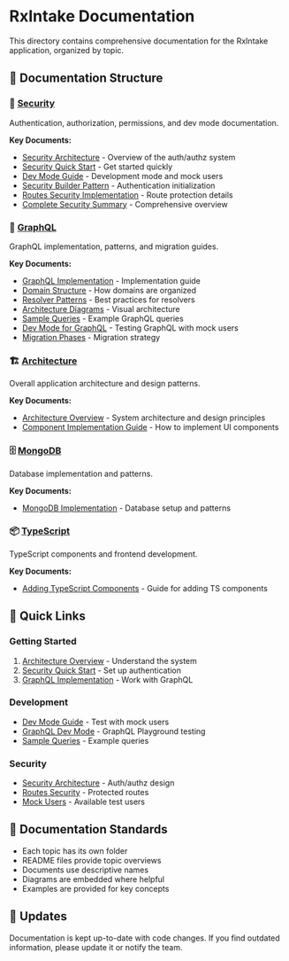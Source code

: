 # RxIntake Documentation

This directory contains comprehensive documentation for the RxIntake application, organized by topic.

## 📂 Documentation Structure

### 🔐 [Security](./security/)
Authentication, authorization, permissions, and dev mode documentation.

**Key Documents:**
- [Security Architecture](./security/SECURITY_ARCHITECTURE.md) - Overview of the auth/authz system
- [Security Quick Start](./security/SECURITY_QUICK_START.md) - Get started quickly
- [Dev Mode Guide](./security/SECURITY_DEV_MODE.md) - Development mode and mock users
- [Security Builder Pattern](./security/SECURITY_BUILDER.md) - Authentication initialization
- [Routes Security Implementation](./security/ROUTES_SECURITY_IMPLEMENTATION.md) - Route protection details
- [Complete Security Summary](./security/COMPLETE_SECURITY_SUMMARY.md) - Comprehensive overview

### 🔌 [GraphQL](./graphql/)
GraphQL implementation, patterns, and migration guides.

**Key Documents:**
- [GraphQL Implementation](./graphql/GRAPHQL_IMPLEMENTATION.md) - Implementation guide
- [Domain Structure](./graphql/GRAPHQL_DOMAIN_STRUCTURE.md) - How domains are organized
- [Resolver Patterns](./graphql/GRAPHQL_RESOLVER_PATTERNS.md) - Best practices for resolvers
- [Architecture Diagrams](./graphql/GRAPHQL_ARCHITECTURE_DIAGRAMS.md) - Visual architecture
- [Sample Queries](./graphql/GRAPHQL_SAMPLE_QUERIES.md) - Example GraphQL queries
- [Dev Mode for GraphQL](./graphql/GRAPHQL_DEV_MODE.md) - Testing GraphQL with mock users
- [Migration Phases](./graphql/GRAPHQL_MIGRATION_PHASES.md) - Migration strategy

### 🏗️ [Architecture](./architecture/)
Overall application architecture and design patterns.

**Key Documents:**
- [Architecture Overview](./architecture/ARCHITECTURE.md) - System architecture and design principles
- [Component Implementation Guide](./architecture/COMPONENT_IMPLEMENTATION_GUIDE.md) - How to implement UI components

### 🗄️ [MongoDB](./mongodb/)
Database implementation and patterns.

**Key Documents:**
- [MongoDB Implementation](./mongodb/MONGODB_IMPLEMENTATION.md) - Database setup and patterns

### 📦 [TypeScript](./typescript/)
TypeScript components and frontend development.

**Key Documents:**
- [Adding TypeScript Components](./typescript/ADDING_TYPESCRIPT_COMPONENTS.md) - Guide for adding TS components

## 🚀 Quick Links

### Getting Started
1. [Architecture Overview](./architecture/ARCHITECTURE.md) - Understand the system
2. [Security Quick Start](./security/SECURITY_QUICK_START.md) - Set up authentication
3. [GraphQL Implementation](./graphql/GRAPHQL_IMPLEMENTATION.md) - Work with GraphQL

### Development
- [Dev Mode Guide](./security/SECURITY_DEV_MODE.md) - Test with mock users
- [GraphQL Dev Mode](./graphql/GRAPHQL_DEV_MODE.md) - GraphQL Playground testing
- [Sample Queries](./graphql/GRAPHQL_SAMPLE_QUERIES.md) - Example queries

### Security
- [Security Architecture](./security/SECURITY_ARCHITECTURE.md) - Auth/authz design
- [Routes Security](./security/ROUTES_SECURITY_IMPLEMENTATION.md) - Protected routes
- [Mock Users](./security/SECURITY_MOCK_USERS.md) - Available test users

## 📝 Documentation Standards

- Each topic has its own folder
- README files provide topic overviews
- Documents use descriptive names
- Diagrams are embedded where helpful
- Examples are provided for key concepts

## 🔄 Updates

Documentation is kept up-to-date with code changes. If you find outdated information, please update it or notify the team.

